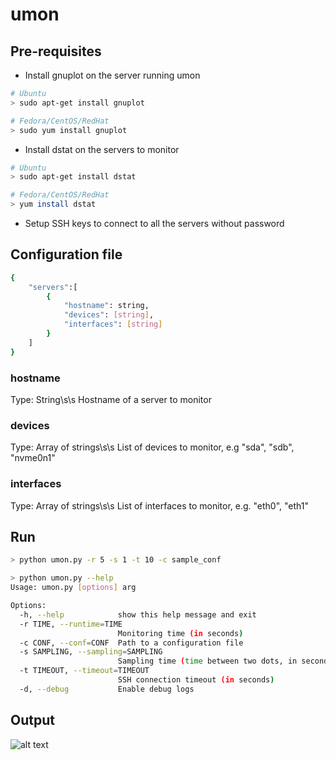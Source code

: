 # umon

## Pre-requisites
* Install gnuplot on the server running umon
```bash
# Ubuntu
> sudo apt-get install gnuplot

# Fedora/CentOS/RedHat
> sudo yum install gnuplot
```

* Install dstat on the servers to monitor
```bash
# Ubuntu
> sudo apt-get install dstat

# Fedora/CentOS/RedHat
> yum install dstat
```

* Setup SSH keys to connect to all the servers without password

## Configuration file
```bash
{
    "servers":[
        {
            "hostname": string,
            "devices": [string],
            "interfaces": [string]
        }
    ]
}
```

### hostname
Type: String\s\s
Hostname of a server to monitor
### devices
Type: Array of strings\s\s
List of devices to monitor, e.g "sda", "sdb", "nvme0n1"
### interfaces
Type: Array of strings\s\s
List of interfaces to monitor, e.g. "eth0", "eth1"

## Run 
```bash
> python umon.py -r 5 -s 1 -t 10 -c sample_conf

> python umon.py --help
Usage: umon.py [options] arg

Options:
  -h, --help            show this help message and exit
  -r TIME, --runtime=TIME
                        Monitoring time (in seconds)
  -c CONF, --conf=CONF  Path to a configuration file
  -s SAMPLING, --sampling=SAMPLING
                        Sampling time (time between two dots, in seconds)
  -t TIMEOUT, --timeout=TIMEOUT
                        SSH connection timeout (in seconds)
  -d, --debug           Enable debug logs
```

## Output
![alt text](https://github.com/nmotte/umon/blob/master/screenshot/example.png)
